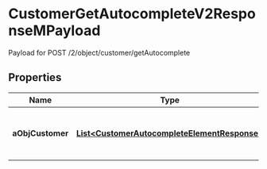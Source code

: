 

# CustomerGetAutocompleteV2ResponseMPayload

Payload for POST /2/object/customer/getAutocomplete

## Properties

| Name | Type | Description | Notes |
|------------ | ------------- | ------------- | -------------|
|**aObjCustomer** | [**List&lt;CustomerAutocompleteElementResponse&gt;**](CustomerAutocompleteElementResponse.md) | An array of Customer autocomplete element response. |  |



